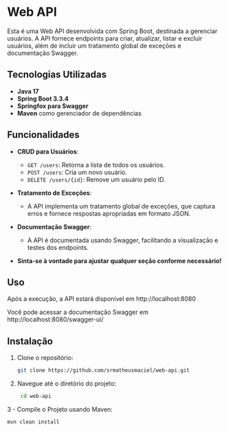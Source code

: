 # Web API

Esta é uma Web API desenvolvida com Spring Boot, destinada a gerenciar usuários. A API fornece endpoints para criar, atualizar, listar e excluir usuários, além de incluir um tratamento global de exceções e documentação Swagger.

## Tecnologias Utilizadas

- **Java 17**
- **Spring Boot 3.3.4**
- **Springfox para Swagger**
- **Maven** como gerenciador de dependências

## Funcionalidades

- **CRUD para Usuários**:
  - `GET /users`: Retorna a lista de todos os usuários.
  - `POST /users`: Cria um novo usuário.
  - `DELETE /users/{id}`: Remove um usuário pelo ID.

- **Tratamento de Exceções**:
  - A API implementa um tratamento global de exceções, que captura erros e fornece respostas apropriadas em formato JSON.

- **Documentação Swagger**:
  - A API é documentada usando Swagger, facilitando a visualização e testes dos endpoints.
 
- **Sinta-se à vontade para ajustar qualquer seção conforme necessário!**

## Uso
Após a execução, a API estará disponível em http://localhost:8080

Você pode acessar a documentação Swagger em http://localhost:8080/swagger-ui/
 

## Instalação

1. Clone o repositório:

   ```bash
   git clone https://github.com/srmatheusmaciel/web-api.git

2. Navegue até o diretório do projeto:

   ```bash
    cd web-api
   
3 - Compile o Projeto usando Maven:

   ```bash
   mvn clean install

